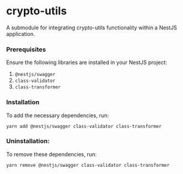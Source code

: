 # crypto-utils
A submodule for integrating crypto-utils functionality within a NestJS application.

### Prerequisites
Ensure the following libraries are installed in your NestJS project:

1. `@nestjs/swagger`
2. `class-validator`
3. `class-transformer`

### Installation
To add the necessary dependencies, run:
```yarn
yarn add @nestjs/swagger class-validator class-transformer
```

### Uninstallation:
To remove these dependencies, run:
```yarn
yarn remove @nestjs/swagger class-validator class-transformer
```
